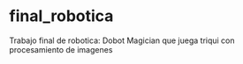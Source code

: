 # final_robotica
Trabajo final de robotica: Dobot Magician que juega triqui con procesamiento de imagenes
